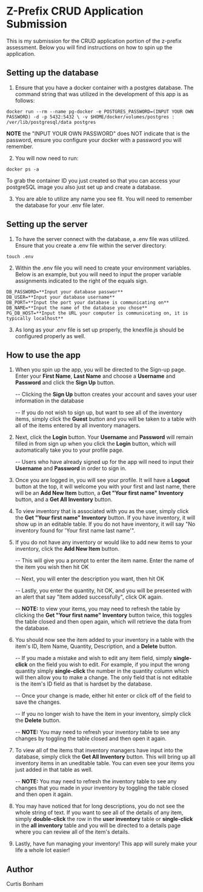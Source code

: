 # Z-Prefix CRUD Application Submission
This is my submission for the CRUD application portion of the z-prefix assessment. Below you will find instructions on how to spin up the application.

## Setting up the database
1. Ensure that you have a docker container with a postgres database. The command string that was utilized in the development of this app is as follows:

```
docker run --rm --name pg-docker -e POSTGRES_PASSWORD=(INPUT YOUR OWN PASSWORD) -d -p 5432:5432 \ -v $HOME/docker/volumes/postgres : /ver/lib/postgresql/data postgres
```

**NOTE** the "INPUT YOUR OWN PASSWORD" does NOT indicate that is the password, ensure you configure your docker with a password you will remember.

2. You will now need to run:

```
docker ps -a
```

To grab the container ID you just created so that you can access your postgreSQL image you also just set up and create a database.

3. You are able to utilize any name you see fit. You will need to remember the database for your .env file later.

## Setting up the server
1. To have the server connect with the database, a .env file was utilized. Ensure that you create a .env file within the server directory:

```
touch .env
```
2. Within the .env file you will need to create your environment variables. Below is an example, but you will need to input the proper variable assignments indicated to the right of the equals sign.

```
DB_PASSWORD=**Input your database passwor**
DB_USER=**Input your database username**
DB_PORT=**Input the port your database is communicating on**
DB_NAME=**Input the name of the database you chose**
PG_DB_HOST=**Input the URL your computer is communicating on, it is typically localhost**
```

3. As long as your .env file is set up properly, the knexfile.js should be configured properly as well.

## How to use the app

1. When you spin up the app, you will be directed to the Sign-up page. Enter your **First Name**, **Last Name** and choose a **Username** and **Password** and click the **Sign Up** button.

      -- Clicking the **Sign Up** button creates your account and saves your user information in the database

      -- If you do not wish to sign up, but want to see all of the inventory items, simply click the **Guest** button and you will be taken to a table with all of the items entered by all inventory managers.

2. Next, click the **Login** button. Your **Username** and **Password** will remain filled in from sign up when you click the **Login** button, which will automatically take you to your profile page.

      -- Users who have already signed up for the app will need to input their **Username** and **Password** in order to sign in.

3. Once you are logged in, you will see your profile. It will have a **Logout** button at the top, it will welcome you with your first and last name, there will be an **Add New Item** button, a **Get "Your first name" Inventory** button, and a **Get All Inventory** button.

4. To view inventory that is associated with you as the user, simply click the **Get "Your first name" Inventory** button. If you have inventory, it will show up in an editable table. If you do not have inventory, it will say "No inventory found for 'Your first name last name'".

5. If you do not have any inventory or would like to add new items to your inventory, click the **Add New Item** button.

      -- This will give you a prompt to enter the item name. Enter the name of the item you wish then hit OK

      -- Next, you will enter the description you want, then hit OK

      -- Lastly, you enter the quantity, hit OK, and you will be presented with an alert that say "Item added successfully", click OK again.

      -- **NOTE:** to view your items, you may need to refresh the table by clicking the **Get "Your first name" Inventory** button twice, this toggles the table closed and then open again, which will retrieve the data from the database.

6. You should now see the item added to your inventory in a table with the item's ID, Item Name, Quantity, Description, and a **Delete** button.

      -- If you made a mistake and wish to edit any item field, simply **single-click** on the field you wish to edit. For example, if you input the wrong quantity simply **single-click** the number in the quantity column which will then allow you to make a change. The only field that is not editable is the item's ID field as that is hardset by the database.

      -- Once your change is made, either hit enter or click off of the field to save the changes.

      -- If you no longer wish to have the item in your inventory, simply click the **Delete** button.

      -- **NOTE:** You may need to refresh your inventory table to see any changes by toggling the table closed and then open it again.

7.  To view all of the items that inventory managers have input into the database, simply click the **Get All Inventory** button. This will bring up all inventory items in an uneditable table. You can even see your items you just added in that table as well.

      -- **NOTE:** You may need to refresh the inventory table to see any changes that you made in your inventory by toggling the table closed and then open it again.

8.  You may have noticed that for long descriptions, you do not see the whole string of text. If you want to see all of the details of any item, simply **double-click** the row in the **user inventory** table or **single-click** in the **all inventory** table and you will be directed to a details page where you can review all of the item's details.

9.  Lastly, have fun managing your inventory! This app will surely make your life a whole lot easier!


## Author

Curtis Bonham